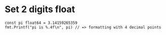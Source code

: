# Set 2 digits float

```
const pi float64 = 3.14159265359
fmt.Printf("pi is %.4f\n", pi) // => formatting with 4 decimal points
```
